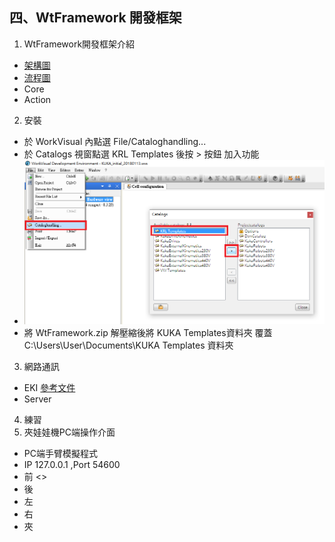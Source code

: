 ## 四、WtFramework 開發框架
1. WtFramework開發框架介紹
  - [架構圖](./src/Wt專案架構圖.pdf)
  - [流程圖](./src/WtFrameworkFlowCharts.pdf)
  - Core
  - Action
2. 安裝
  - 於 WorkVisual 內點選 File/Cataloghandling...
  - 於 Catalogs 視窗點選 KRL Templates 後按 > 按鈕 加入功能
  - ![Image](./img/AddKRLTemplates.png)
  - 將 WtFramework.zip 解壓縮後將 KUKA Templates資料夾 覆蓋 C:\Users\User\Documents\KUKA Templates 資料夾
3. 網路通訊
  - EKI [參考文件](http://www.wtech.com.tw/public/download/manual/kuka/krc4/KST-Ethernet-KRL-21-En.pdf)
  - Server
4. 練習
5. 夾娃娃機PC端操作介面
  - PC端手臂模擬程式
  - IP 127.0.0.1 ,Port 54600
  - 前 <>
  - 後 
  - 左 
  - 右 
  - 夾 
<!--stackedit_data:
eyJoaXN0b3J5IjpbLTYwNzIzODczOCwxNDQzNDgxNzQ1LDcyOT
UwNjc2MSwxNDI2OTQ0OTUxLC0xODMwMTE0NzY1LDE3NjIwNDcz
NDAsLTM0MjI0Mjc1MywxMTc1MTI3ODU0XX0=
-->